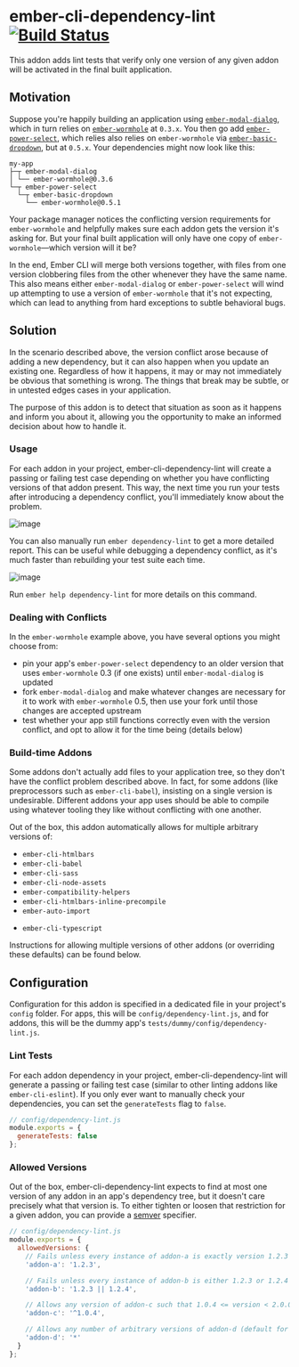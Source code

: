 # ember-cli-dependency-lint [![Build Status](https://travis-ci.org/salsify/ember-cli-dependency-lint.svg?branch=master)](https://travis-ci.org/salsify/ember-cli-dependency-lint)

This addon adds lint tests that verify only one version of any given addon will be activated in the final built application.

## Motivation

Suppose you're happily building an application using [`ember-modal-dialog`](https://github.com/yapplabs/ember-modal-dialog), which in turn relies on [`ember-wormhole`](https://github.com/yapplabs/ember-wormhole) at `0.3.x`. You then go add [`ember-power-select`](https://github.com/cibernox/ember-power-select), which relies also relies on `ember-wormhole` via [`ember-basic-dropdown`](https://github.com/cibernox/ember-basic-dropdown), but at `0.5.x`. Your dependencies might now look like this:

```
my-app
├─┬ ember-modal-dialog
│ └── ember-wormhole@0.3.6
└─┬ ember-power-select
  └─┬ ember-basic-dropdown
    └── ember-wormhole@0.5.1
```

Your package manager notices the conflicting version requirements for `ember-wormhole` and helpfully makes sure each addon gets the version it's asking for. But your final built application will only have one copy of `ember-wormhole`—which version will it be?

In the end, Ember CLI will merge both versions together, with files from one version clobbering files from the other whenever they have the same name. This also means either `ember-modal-dialog` or `ember-power-select` will wind up attempting to use a version of `ember-wormhole` that it's not expecting, which can lead to anything from hard exceptions to subtle behavioral bugs.

## Solution

In the scenario described above, the version conflict arose because of adding a new dependency, but it can also happen when you update an existing one. Regardless of how it happens, it may or may not immediately be obvious that something is wrong. The things that break may be subtle, or in untested edges cases in your application.

The purpose of this addon is to detect that situation as soon as it happens and inform you about it, allowing you the opportunity to make an informed decision about how to handle it.

### Usage

For each addon in your project, ember-cli-dependency-lint will create a passing or failing test case depending on whether you have conflicting versions of that addon present. This way, the next time you run your tests after introducing a dependency conflict, you'll immediately know about the problem.

![image](https://cloud.githubusercontent.com/assets/108688/22833669/c5d35a9a-ef80-11e6-8043-9c6de18e8d6e.png)

You can also manually run `ember dependency-lint` to get a more detailed report. This can be useful while debugging a dependency conflict, as it's much faster than rebuilding your test suite each time.

![image](https://cloud.githubusercontent.com/assets/108688/22833728/009c1bd0-ef81-11e6-853c-8516f13b58fd.png)

Run `ember help dependency-lint` for more details on this command.

### Dealing with Conflicts

In the `ember-wormhole` example above, you have several options you might choose from:

 - pin your app's `ember-power-select` dependency to an older version that uses `ember-wormhole` 0.3 (if one exists) until `ember-modal-dialog` is updated
 - fork `ember-modal-dialog` and make whatever changes are necessary for it to work with `ember-wormhole` 0.5, then use your fork until those changes are accepted upstream
 - test whether your app still functions correctly even with the version conflict, and opt to allow it for the time being (details below)

### Build-time Addons

Some addons don't actually add files to your application tree, so they don't have the conflict problem described above. In fact, for some addons (like preprocessors such as `ember-cli-babel`), insisting on a single version is undesirable. Different addons your app uses should be able to compile using whatever tooling they like without conflicting with one another.

Out of the box, this addon automatically allows for multiple arbitrary versions of:
 - `ember-cli-htmlbars`
 - `ember-cli-babel`
 - `ember-cli-sass`
 - `ember-cli-node-assets`
 - `ember-compatibility-helpers`
 - `ember-cli-htmlbars-inline-precompile`
 - `ember-auto-import`
 * `ember-cli-typescript`

Instructions for allowing multiple versions of other addons (or overriding these defaults) can be found below.

## Configuration

Configuration for this addon is specified in a dedicated file in your project's `config` folder. For apps, this will be `config/dependency-lint.js`, and for addons, this will be the dummy app's `tests/dummy/config/dependency-lint.js`.

### Lint Tests

For each addon dependency in your project, ember-cli-dependency-lint will generate a passing or failing test case (similar to other linting addons like `ember-cli-eslint`). If you only ever want to manually check your dependencies, you can set the `generateTests` flag to `false`.

```js
// config/dependency-lint.js
module.exports = {
  generateTests: false
};
```

### Allowed Versions

Out of the box, ember-cli-dependency-lint expects to find at most one version of any addon in an app's dependency tree, but it doesn't care precisely what that version is. To either tighten or loosen that restriction for a given addon, you can provide a [semver](https://github.com/npm/node-semver) specifier.

```js
// config/dependency-lint.js
module.exports = {
  allowedVersions: {
    // Fails unless every instance of addon-a is exactly version 1.2.3
    'addon-a': '1.2.3',

    // Fails unless every instance of addon-b is either 1.2.3 or 1.2.4
    'addon-b': '1.2.3 || 1.2.4',

    // Allows any version of addon-c such that 1.0.4 <= version < 2.0.0
    'addon-c': '^1.0.4',

    // Allows any number of arbitrary versions of addon-d (default for the addons listed above in Build-time Addons)
    'addon-d': '*'
  }
};
```
